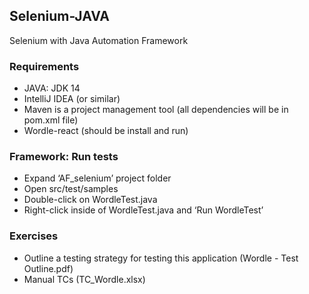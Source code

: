 ## Selenium-JAVA

Selenium with Java Automation Framework 

### Requirements

- JAVA: JDK 14
- IntelliJ IDEA (or similar)
- Maven is a project management tool (all dependencies will be in pom.xml file)
- Wordle-react (should be install and run)

### Framework: Run tests

- Expand ‘AF_selenium’ project folder
- Open src/test/samples
- Double-click on WordleTest.java
- Right-click inside of WordleTest.java and ‘Run WordleTest’

### Exercises
- Outline a testing strategy for testing this application (Wordle - Test Outline.pdf)
- Manual TCs (TC_Wordle.xlsx)
